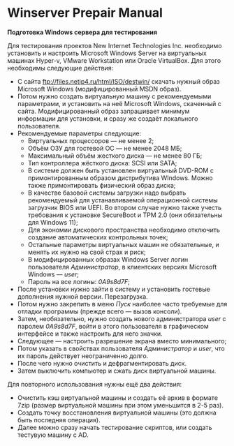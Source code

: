 # Winserver Prepair Manual
**Подготовка Windows сервера для тестирования**

Для тестирования проектов New Internet Technologies Inc. необходимо установить и настроить Microsoft Windows Server на виртуальных машинах Hyper-v, VMware Workstation или Oracle VirtualBox. Для этого необходимы следующие действия:

- С сайта <ftp://files.netip4.ru/html/ISO/destwin/> скачать нужный образ Microsoft Windows (модифицированный MSDN образ).
- Потом нужно создать виртуальную машину с рекомендуемыми параметрами, и установить на неё Microsoft Windows, скаченный с сайта. Модифицированный образ запрашивает минимум информации для установки, и сразу же создаёт локального пользователя.
- Рекомендуемые параметры следующие:
  - Виртуальных процессоров — не менее 2;
  - Объём ОЗУ для гостевой ОС — не менее 2048 МБ;
  - Максимальный объём жесткого диска — не менее 80 ГБ;
  - Тип контроллера жёсткого диска: SCSI или SATA;
  - В системе должен быть установлен виртуальный DVD-ROM с примонтированным образом дистрибутива WIndows. Можно также примонтировать физический образ диска;
  - В качестве базовой системы загрузки надо выбрать рекомендуемый для устанавливаемой операционной системы загрузчик BIOS или UEFI. Во втором случае нужно также учесть требования к установке SecureBoot и TPM 2.0 (они обязательны для Windows 11);
  - Для экономии дискового пространства необходимо отключить создание автоматических контрольных точек;
  - Остальные параметры виртуальных машин не обязательные, и менять их нужно на свой страх и риск;
  - В модифицированных образах Windows Server логин пользователя *Администратор*, в клиентских версиях Microsoft Windows — *user*;
  - Пароль на все логины: *0A9s8d7F*;
- После установки нужно зайти в систему и установить гостевые дополнения нужной версии. Перезагрузка.
- Потом нужно закрепить в меню *Пуск* наиболее часто требуемые для отладки программы (прежде всего — вызов консоли).
- Затем, необязательно, нужно создать нового администратора *user* с паролем *0A9s8d7F*, войти в этого пользователя в графическом интерфейсе и также настроить для него значки.
- Следующее — настроить разрешение экрана вместо минимального;
- Потом указать в свойствах пользователя *Администратор* и *user*, что их пароль действует неограниченно долго.
- После чего нужно очистить и дефрагментировать диск.
- Затем выключить компьютер и сжать диск виртуальной машины.

Для повторного использования нужны ещё два действия:

- Очистить кэш виртуальной машины и создать её архив в формате 7zip (размер виртуальной машины при этом уменьшится в 2-5 раз).
- Создать точку восстановления виртуальной машины (это должна быть последняя операция).
- Далее можно сразу начать тестирование скриптов, или создать тестувую машину с AD.


